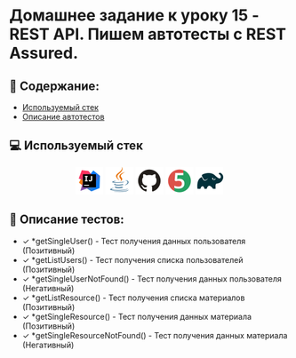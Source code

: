 # Домашнее задание к уроку 15 - REST API. Пишем автотесты с REST Assured. 
## :scroll: Содержание:

- [Используемый стек](#computer-используемый-стек)
- [Описание автотестов](#pushpin-описание-тестов)

##  :computer: Используемый стек
<p align="center">
<a href="https://www.jetbrains.com/idea/"><img src="logo/Intelij_IDEA.svg" width="50" height="50"  alt="IDEA"/></a>
<a href="https://www.java.com/"><img src="logo/Java.svg" width="50" height="50"  alt="JAVA"/></a>
<a href="https://github.com/"><img src="logo/GitHub.svg" width="50" height="50"  alt="GITHUB"/></a>
<a href="https://junit.org/junit5/"><img src="logo/JUnit5.svg" width="50" height="50"  alt="GITHUB"/></a>
<a href="https://gradle.org/"><img src="logo/Gradle.svg" width="50" height="50"  alt="GITHUB"/></a>
</p>

## :pushpin: Описание тестов:
- ✓ *getSingleUser() - Тест получения данных пользователя (Позитивный)
- ✓ *getListUsers() - Тест получения списка пользователей (Позитивный)
- ✓ *getSingleUserNotFound() - Тест получения данных пользователя (Негативный)
- ✓ *getListResource() - Тест получения списка материалов (Позитивный)
- ✓ *getSingleResource() - Тест получения данных материала (Позитивный)
- ✓ *getSingleResourceNotFound() - Тест получения данных материала (Негативный)


